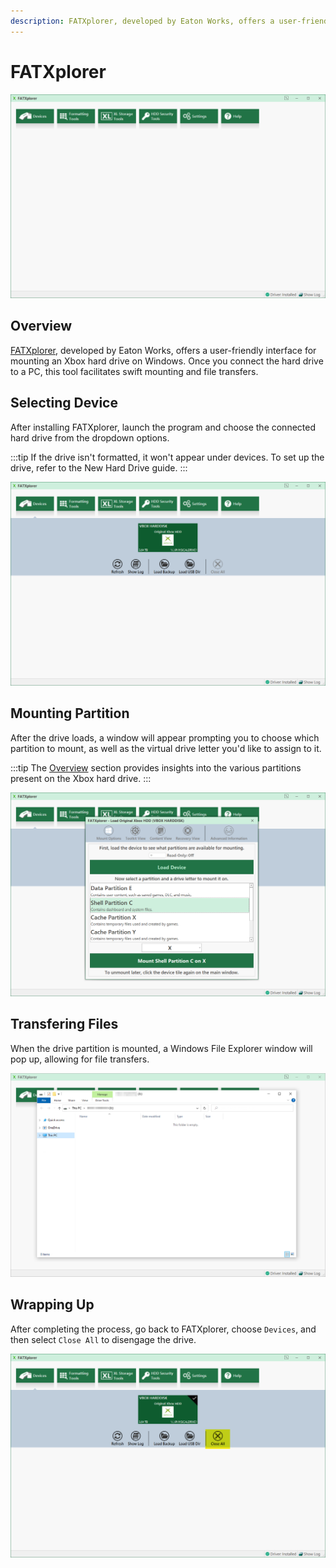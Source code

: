 ```yaml
---
description: FATXplorer, developed by Eaton Works, offers a user-friendly interface for mounting an Xbox hard drive on Windows
---
```

# FATXplorer
![FATXplorer](./images/fatxplorer_00.png)

## Overview
[FATXplorer](https://fatxplorer.eaton-works.com/), developed by Eaton Works, offers a user-friendly interface for mounting an Xbox hard drive on Windows. Once you connect the hard drive to a PC, this tool facilitates swift mounting and file transfers.

## Selecting Device
After installing FATXplorer, launch the program and choose the connected hard drive from the dropdown options.

:::tip
If the drive isn't formatted, it won't appear under devices. To set up the drive, refer to the New Hard Drive guide.
:::

![FATXplorer](./images/fatxplorer_01.png)

## Mounting Partition
After the drive loads, a window will appear prompting you to choose which partition to mount, as well as the virtual drive letter you'd like to assign to it.

:::tip
The [Overview](/project-stellar/user-guide/xfer-files/overview) section provides insights into the various partitions present on the Xbox hard drive.
:::

![FATXplorer](./images/fatxplorer_02.png)

## Transfering Files
When the drive partition is mounted, a Windows File Explorer window will pop up, allowing for file transfers.

![FATXplorer](./images/fatxplorer_03.png)

## Wrapping Up
After completing the process, go back to FATXplorer, choose ``Devices``, and then select ``Close All`` to disengage the drive.

![FATXplorer](./images/fatxplorer_04.png)
